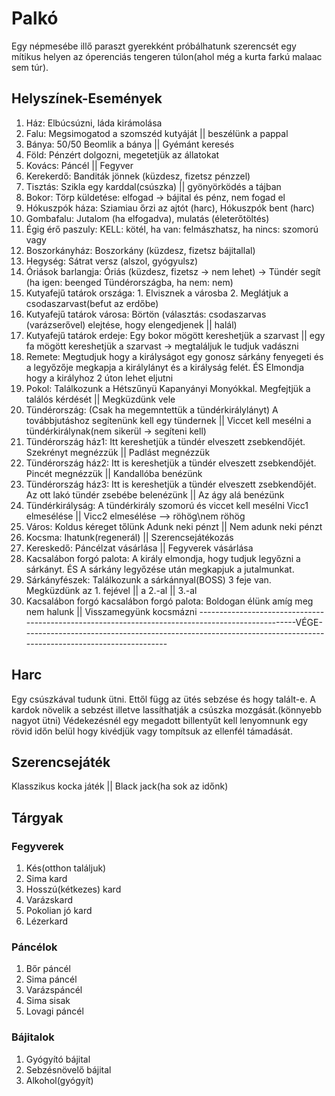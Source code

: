 # Palkó
Egy népmesébe illő paraszt gyerekként próbálhatunk szerencsét egy mítikus helyen az óperenciás tengeren túlon(ahol még a kurta farkú malaac sem túr).

## Helyszínek-Események
1. Ház:                         Elbúcsúzni, láda kirámolása
2. Falu:                        Megsimogatod a szomszéd kutyáját || beszélünk a pappal
3. Bánya:                       50/50 Beomlik a bánya || Gyémánt keresés
4. Föld:                        Pénzért dolgozni, megetetjük az állatokat
5. Kovács:                      Páncél || Fegyver
6. Kerekerdő:                   Banditák jönnek (küzdesz, fizetsz pénzzel)
7. Tisztás:                     Szikla egy karddal(csúszka) || gyönyörködés a tájban
8. Bokor:                       Törp küldetése: elfogad -> bájital és pénz, nem fogad el 
9. Hókuszpók háza:              Sziamiau őrzi az ajtót (harc), Hókuszpók bent (harc)
10. Gombafalu:                  Jutalom (ha elfogadva), mulatás (életerőtöltés)
11. Égig érő paszuly:           KELL: kötél, ha van: felmászhatsz, ha nincs: szomorú vagy
12. Boszorkányház:              Boszorkány (küzdesz, fizetsz bájitallal) 
13. Hegység:                    Sátrat versz (alszol, gyógyulsz)
14. Óriások barlangja:          Óriás (küzdesz, fizetsz -> nem lehet) -> Tündér segít (ha igen: beenged Tündérországba, ha nem: nem)
15. Kutyafejű tatárok országa:  1. Elvisznek a városba 2. Meglátjuk a csodaszarvast(befut az erdőbe)
16. Kutyafejű tatárok városa:   Börtön (választás: csodaszarvas (varázserővel) elejtése, hogy elengedjenek || halál)
17. Kutyafejű tatárok erdeje:   Egy bokor mögött kereshetjük a szarvast || egy fa mögött kereshetjük a szarvast -> megtaláljuk le tudjuk vadászni
18. Remete:                     Megtudjuk hogy a királyságot egy gonosz sárkány fenyegeti és a legyőzője megkapja a királylányt és a királyság felét. ÉS Elmondja hogy a királyhoz 2 úton lehet eljutni
19. Pokol:                      Találkozunk a Hétszűnyü Kapanyányi Monyókkal. Megfejtjük a találós kérdését || Megküzdünk vele
20. Tündérország:               (Csak ha megemntettük a tündérkirálylányt) A továbbjutáshoz segítenünk kell egy tündernek || Viccet kell mesélni a tündérkirálynak(nem sikerül -> segíteni kell)
21. Tündérország ház1:          Itt kereshetjük a tündér elveszett zsebkendőjét. Szekrényt megnézzük || Padlást megnézzük
22. Tündérország ház2:          Itt is kereshetjük a tündér elveszett zsebkendőjét. Pincét megnézzük || Kandallóba benézünk
23. Tündérország ház3:          Itt is kereshetjük a tündér elveszett zsebkendőjét. Az ott lakó tündér zsebébe belenézünk || Az ágy alá benézünk
24. Tündérkirályság:            A tündérkirály szomorú és viccet kell mesélni Vicc1 elmesélése || Vicc2 elmesélése --> röhög\nem röhög
25. Város:                      Koldus kéreget tőlünk Adunk neki pénzt || Nem adunk neki pénzt
26. Kocsma:                     Ihatunk(regenerál) || Szerencsejátékozás
27. Kereskedő:                  Páncélzat vásárlása || Fegyverek vásárlása
28. Kacsalábon forgó palota:    A király elmondja, hogy tudjuk legyőzni a sárkányt. ÉS A sárkány legyőzése után megkapjuk a jutalmunkat.
29. Sárkányfészek:              Találkozunk a sárkánnyal(BOSS) 3 feje van. Megküzdünk az 1. fejével || a 2.-al || 3.-al
30. Kacsalábon forgó kacsalábon forgó palota:  Boldogan élünk amíg meg nem halunk || Visszamegyünk kocsmázni
--------------------------------------------------------------------------------------------------VÉGE--------------------------------------------------------------------------------------------------------------


## Harc
Egy csúszkával tudunk ütni. Ettől függ az ütés sebzése és hogy talált-e. A kardok növelik a sebzést illetve lassíthatják a csúszka mozgását.(könnyebb nagyot ütni)
Védekezésnél egy megadott billentyűt kell lenyomnunk egy rövid időn belül hogy kivédjük vagy tompítsuk az ellenfél támadását.

## Szerencsejáték
Klasszikus kocka játék || Black jack(ha sok az időnk)

## Tárgyak
### Fegyverek
1. Kés(otthon találjuk)
2. Sima kard
3. Hosszú(kétkezes) kard
4. Varázskard
5. Pokolian jó kard
6. Lézerkard
### Páncélok
1. Bőr páncél
2. Sima páncél
3. Varázspáncél
4. Sima sisak
5. Lovagi páncél
### Bájitalok
1. Gyógyító bájital
2. Sebzésnövelő bájital
3. Alkohol(gyógyít)
